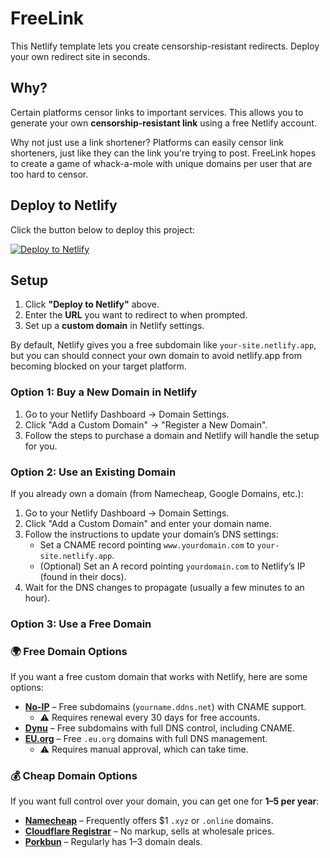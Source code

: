 # FreeLink

This Netlify template lets you create censorship-resistant redirects. Deploy your own redirect site in seconds.

## Why?

Certain platforms censor links to important services. This allows you to generate your own **censorship-resistant link** using a free Netlify account.

Why not just use a link shortener? Platforms can easily censor link shorteners, just like they can the link you're trying to post. FreeLink hopes to create a game of whack-a-mole with unique domains per user that are too hard to censor.

## Deploy to Netlify

Click the button below to deploy this project:

[![Deploy to Netlify](https://www.netlify.com/img/deploy/button.svg)](https://app.netlify.com/start/deploy?repository=https://github.com/kevinl95/FreeLink)

## Setup

1. Click **"Deploy to Netlify"** above.
2. Enter the **URL** you want to redirect to when prompted.
3. Set up a **custom domain** in Netlify settings.

By default, Netlify gives you a free subdomain like `your-site.netlify.app`, but you can should connect your own domain to avoid netlify.app from becoming blocked on your target platform.

### Option 1: Buy a New Domain in Netlify

1. Go to your Netlify Dashboard → Domain Settings.
2. Click "Add a Custom Domain" → "Register a New Domain".
3. Follow the steps to purchase a domain and Netlify will handle the setup for you.

### Option 2: Use an Existing Domain

If you already own a domain (from Namecheap, Google Domains, etc.):

1. Go to your Netlify Dashboard → Domain Settings.
2. Click "Add a Custom Domain" and enter your domain name.
3. Follow the instructions to update your domain’s DNS settings:
    - Set a CNAME record pointing `www.yourdomain.com` to `your-site.netlify.app`.
    - (Optional) Set an A record pointing `yourdomain.com` to Netlify’s IP (found in their docs).
4. Wait for the DNS changes to propagate (usually a few minutes to an hour).

### Option 3: Use a Free Domain

### 🌍 Free Domain Options  
If you want a free custom domain that works with Netlify, here are some options:  

- **[No-IP](https://www.noip.com/)** – Free subdomains (`yourname.ddns.net`) with CNAME support.  
  - ⚠️ Requires renewal every 30 days for free accounts.  
- **[Dynu](https://www.dynu.com/)** – Free subdomains with full DNS control, including CNAME.  
- **[EU.org](https://nic.eu.org/)** – Free `.eu.org` domains with full DNS management.  
  - ⚠️ Requires manual approval, which can take time.  

### 💰 Cheap Domain Options  
If you want full control over your domain, you can get one for **$1–$5 per year**:  

- **[Namecheap](https://www.namecheap.com/)** – Frequently offers $1 `.xyz` or `.online` domains.  
- **[Cloudflare Registrar](https://www.cloudflare.com/products/registrar/)** – No markup, sells at wholesale prices.  
- **[Porkbun](https://porkbun.com/)** – Regularly has $1–$3 domain deals.  

